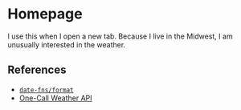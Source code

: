 # Homepage

I use this when I open a new tab. Because I live in the Midwest, I am unusually interested in the weather.

## References

* [`date-fns/format`](https://date-fns.org/v2.25.0/docs/format) 
* [One-Call Weather API](https://openweathermap.org/api/one-call-api)
